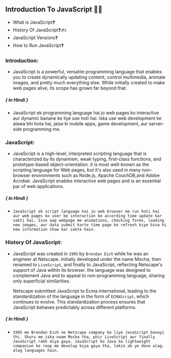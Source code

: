 ## Introduction To JavaScript 🧑‍💻
- What is JavaScript❓
- History Of JavaScript❓✍
- JavaScript Versions❓
- How to Run JavaScript❓


### Introduction:
- JavaScript is a powerful, versatile programming language that enables you to create dynamically updating content, control multimedia, animate images, and pretty much everything else. While initially created to make web pages alive, its scope has grown far beyond that.

##### { In Hindi }
- JavaScript ek programming language hai jo web pages ko interactive aur dynamic banane ke liye use hoti hai. Iska use web development ke alawa bhi hota hai, jaise ki mobile apps, game development, aur server-side programming me.

### JavaScript:
- JavaScript is a high-level, interpreted scripting language that is characterized by its dynamism, weak typing, first-class functions, and prototype-based object-orientation. it is most well-known as the scripting language for Web pages, but it's also used in many non-browser environments such as Node.js, Apache CouchDB,and Adobe Acrobat. JavaScript enables interactive web pages and is an essential par of web applications.

##### { In Hindi }
- `JavaScript ek script language hai jo web browser me run hoti hai aur web pages ko user ke interaction ke according time update kar sakti hai. Isse aap webpage me animations, checking forms, loading new images, aur data submit karte time page ko refresh kiye bina hi new information show kar sakte hain.`


### History Of JavaScript: 
- JavaScript was created in `1995` by `Brendan Eich` while he was an engineer at Netscape. initially developed under the name Mocha, then renamed to `LiveScript`, and finally to JavaScript, reflecting Netscape's support of Java within its browser. the language was designed to complement Java and to appeal to non-programming language, sharing only superficial similarities.

     Netscape submitted JavaScript to Ecma international, leading to the standardization of the language in the form of `ECMAScript`, which continues to evolve. This standardization process ensures that JavaScript behaves predictably across different platforms.

##### { In Hindi }
- `1995 me Brendan Eich ne Netscape company ke liye JavaScript banayi thi. Shuru me iska naam Mocha tha, phir LiveScript aur finally JavaScript rakh diya gaya. JavaScript ko Java ke lightweight companion ke roop me develop kiya gaya tha, lekin ab ye dono alag-alag languages hain.`












